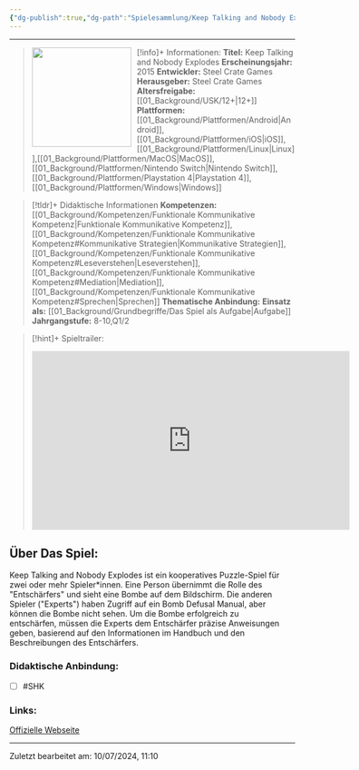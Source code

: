 ```yaml
---
{"dg-publish":true,"dg-path":"Spielesammlung/Keep Talking and Nobody Explodes.md","permalink":"/spielesammlung/keep-talking-and-nobody-explodes/","noteIcon":"1"}
---
```


---
>[!info]+ Informationen:
><img src="https://images.igdb.com/igdb/image/upload/t_cover_big/aykvlxlmax2rcvljwkqn.webp" style="float:left;height:175px;padding-right:10px">**Titel:** Keep Talking and Nobody Explodes
>**Erscheinungsjahr:** 2015
>**Entwickler:** Steel Crate Games
>**Herausgeber:** Steel Crate Games
>**Altersfreigabe:** [[01_Background/USK/12+\|12+]]
>**Plattformen:** [[01_Background/Plattformen/Android\|Android]],[[01_Background/Plattformen/iOS\|iOS]],[[01_Background/Plattformen/Linux\|Linux]],[[01_Background/Plattformen/MacOS\|MacOS]],[[01_Background/Plattformen/Nintendo Switch\|Nintendo Switch]],[[01_Background/Plattformen/Playstation 4\|Playstation 4]],[[01_Background/Plattformen/Windows\|Windows]]

>[!tldr]+ Didaktische Informationen
>**Kompetenzen:** [[01_Background/Kompetenzen/Funktionale Kommunikative Kompetenz\|Funktionale Kommunikative Kompetenz]],[[01_Background/Kompetenzen/Funktionale Kommunikative Kompetenz#Kommunikative Strategien\|Kommunikative Strategien]],[[01_Background/Kompetenzen/Funktionale Kommunikative Kompetenz#Leseverstehen\|Leseverstehen]],[[01_Background/Kompetenzen/Funktionale Kommunikative Kompetenz#Mediation\|Mediation]],[[01_Background/Kompetenzen/Funktionale Kommunikative Kompetenz#Sprechen\|Sprechen]]
>**Thematische Anbindung:** 
>**Einsatz als:** [[01_Background/Grundbegriffe/Das Spiel als Aufgabe\|Aufgabe]]
>**Jahrgangstufe:** 8-10,Q1/2

>[!hint]+ Spieltrailer:
><iframe width="560" height="315" src="https://www.youtube.com/embed/2Ba34RcTmt0?si=IeHcTJa9malui9Xr" title="YouTube video player" frameborder="0" allow="accelerometer; autoplay; clipboard-write; encrypted-media; gyroscope; picture-in-picture; web-share" referrerpolicy="strict-origin-when-cross-origin" allowfullscreen></iframe>


## Über Das Spiel:
Keep Talking and Nobody Explodes ist ein kooperatives Puzzle-Spiel für zwei oder mehr Spieler\*innen. Eine Person übernimmt die Rolle des "Entschärfers" und sieht eine Bombe auf dem Bildschirm. Die anderen Spieler ("Experts") haben Zugriff auf ein Bomb Defusal Manual, aber können die Bombe nicht sehen. Um die Bombe erfolgreich zu entschärfen, müssen die Experts dem Entschärfer präzise Anweisungen geben, basierend auf den Informationen im Handbuch und den Beschreibungen des Entschärfers.
### Didaktische Anbindung:
- [ ] #SHK 
### Links:
[Offizielle Webseite](https://keeptalkinggame.com)

---
Zuletzt bearbeitet am: 10/07/2024, 11:10